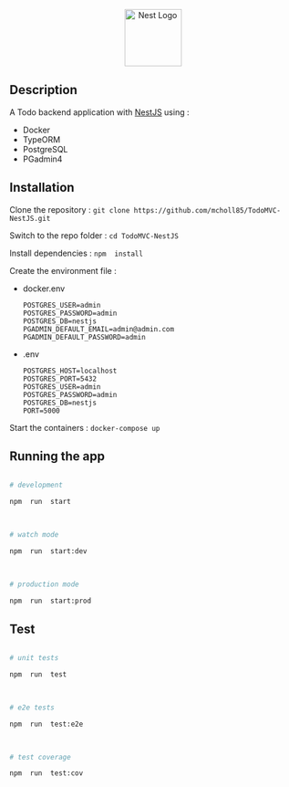 <p align="center">
<img src="https://nestjs.com/img/logo-small.svg"  width="100"  alt="Nest Logo"  />
</p>

[circleci-image]: https://img.shields.io/circleci/build/github/nestjs/nest/master?token=abc123def456

[circleci-url]: https://circleci.com/gh/nestjs/nest  

##  Description

A Todo backend application with [NestJS](https://nestjs.com/) using : 
- Docker
- TypeORM
- PostgreSQL
- PGadmin4

##  Installation

Clone the repository :
`git clone https://github.com/mcholl85/TodoMVC-NestJS.git`

Switch to the repo folder :
`cd TodoMVC-NestJS`

Install dependencies : 
`npm  install`

Create the environment file :
- docker.env
	```
	POSTGRES_USER=admin
	POSTGRES_PASSWORD=admin
	POSTGRES_DB=nestjs
	PGADMIN_DEFAULT_EMAIL=admin@admin.com
	PGADMIN_DEFAULT_PASSWORD=admin
	```
- .env
	```
	POSTGRES_HOST=localhost
	POSTGRES_PORT=5432
	POSTGRES_USER=admin
	POSTGRES_PASSWORD=admin
	POSTGRES_DB=nestjs
	PORT=5000
	```
Start the containers : 
`docker-compose up`




##  Running the app

```bash

# development

npm  run  start

  

# watch mode

npm  run  start:dev

  

# production mode

npm  run  start:prod

```
##  Test
```bash

# unit tests

npm  run  test

  

# e2e tests

npm  run  test:e2e

  

# test coverage

npm  run  test:cov

```
